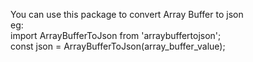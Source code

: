 You can use this package to convert Array Buffer to json\
eg: \
import ArrayBufferToJson from 'arraybuffertojson';\
const json = ArrayBufferToJson(array_buffer_value);

